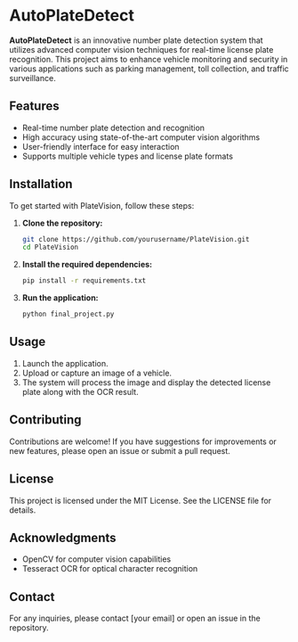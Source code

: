 # AutoPlateDetect

**AutoPlateDetect** is an innovative number plate detection system that utilizes advanced computer vision techniques for real-time license plate recognition. This project aims to enhance vehicle monitoring and security in various applications such as parking management, toll collection, and traffic surveillance.

## Features

- Real-time number plate detection and recognition
- High accuracy using state-of-the-art computer vision algorithms
- User-friendly interface for easy interaction
- Supports multiple vehicle types and license plate formats

## Installation

To get started with PlateVision, follow these steps:

1. **Clone the repository:**
   ```bash
   git clone https://github.com/yourusername/PlateVision.git
   cd PlateVision
   ```

2. **Install the required dependencies:**
   ```bash
   pip install -r requirements.txt
   ```

3. **Run the application:**
   ```bash
   python final_project.py
   ```

## Usage

1. Launch the application.
2. Upload or capture an image of a vehicle.
3. The system will process the image and display the detected license plate along with the OCR result.

## Contributing

Contributions are welcome! If you have suggestions for improvements or new features, please open an issue or submit a pull request.

## License

This project is licensed under the MIT License. See the LICENSE file for details.

## Acknowledgments

- OpenCV for computer vision capabilities
- Tesseract OCR for optical character recognition

## Contact

For any inquiries, please contact [your email] or open an issue in the repository.

